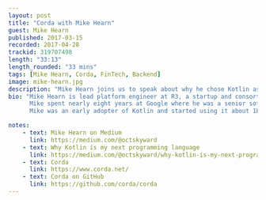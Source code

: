 ```yaml
---
layout: post
title: "Corda with Mike Hearn"
guest: Mike Hearn
published: 2017-03-15
recorded: 2017-04-28
trackid: 319707498
length: "33:13"
length_rounded: "33 mins"
tags: [Mike Hearn, Corda, FinTech, Backend]
image: mike-hearn.jpg
description: "Mike Hearn joins us to speak about why he chose Kotlin as his next programming language as well as his new venture which is Corda, a distribute ledger with a difference."
bio: "Mike Hearn is lead platform engineer at R3, a startup and consortium of the world's leading financial institutions. He leads the build of Corda, a blockchain-inspired distributed ledger platform that simplifies and streamlines business, implemented entirely in Kotlin.
      Mike spent nearly eight years at Google where he was a senior software engineer, and five years as a Bitcoin developer. He first used Bitcoin just four months after it was released, and went on to develop one of the leading open source implementations of the protocol (bitcoinj). BitcoinJ ended up being used in hundreds of products that had between them millions of users, as well as being a frequently used platform for academic research.
      Mike was an early adopter of Kotlin and started using it about 18 months before version 1.0 was released."

notes:
    - text: Mike Hearn on Medium
      link: https://medium.com/@octskyward
    - text: Why Kotlin is my next programming language
      link: https://medium.com/@octskyward/why-kotlin-is-my-next-programming-language-c25c001e26e3
    - text: Corda
      link: https://www.corda.net/
    - text: Corda on GitHub
      link: https://github.com/corda/corda
---
```

